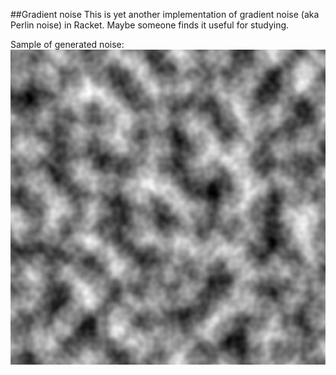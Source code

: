 ##Gradient noise
This is yet another implementation of gradient noise (aka Perlin noise) in Racket.
Maybe someone finds it useful for studying.

Sample of generated noise:
![sample](https://raw.githubusercontent.com/crystalline/racket-gradient-noise/master/example.png "")
